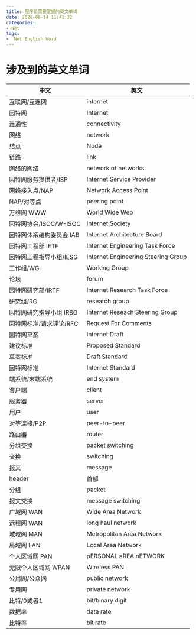 ```yaml
---
title: 程序员需要掌握的英文单词
date: 2020-08-14 11:41:32
categories:
- Net
tags:
-  Net English Word
---
```


# 涉及到的英文单词

|中文|英文|
|---|---|
互联网/互连网|internet|
|因特网| Internet|
|连通性| connectivity|
|网络| network| 
| 结点| Node|
|链路| link| 
|网络的网络|network of networks|  
|因特网服务提供者/ISP| Internet Service Provider |
|网络接入点/NAP|Network Access Point| 
|NAP/对等点|peering point|
|万维网 WWW|World Wide Web|
|因特网协会/ISOC/W-ISOC|Internet Society|
|因特网体系结构委员会 IAB|Internet Architecture Board|
|因特网工程部 IETF|Internet Engineering Task Force|
|因特网工程指导小组/IESG|Internet Engineering Steering Group|
|工作组/WG|Working Group|
|论坛|forum|
|因特网研究部/IRTF|Internet Research Task Force|inter
|研究组/RG|research group|
|因特网研究指导小组 IRSG|Internet Reseach Steering Group|
|因特网标准/请求评论/RFC|Request For Comments|
|因特网草案|Internet Draft|
|建议标准|Proposed Standard|
|草案标准|Draft Standard|
|因特网标准|Internet Standard|
|端系统/末端系统|end system|
|客户端|client|
|服务器|server|
|用户|user|
|对等连接/P2P|peer-to-peer|
|路由器|router|
|分组交换|packet switching|
|交换|switching|
|报文|message|
|header|首部|
|分组|packet|
|报文交换|message switching|
|广域网 WAN|Wide Area Network|
|远程网 WAN|long haul network|
|城域网 MAN|Metropolitan Area Network|
|局域网 LAN|Local Area Network|
|个人区域网 PAN|pERSONAL aREA nETWORK|
|无限个人区域网 WPAN|Wireless PAN|
|公用网/公众网|public network|
|专用网|private network|
|比特/0或者1|bit/binary digit|
|数据率|data rate|
|比特率|bit rate|